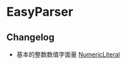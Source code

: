 # EasyParser

## Changelog
- 基本的整数数值字面量 [NumericLiteral](https://github.com/DoubleTongTong/EasyParser/tree/001-NumericLiteral/UnitTest/NumericLiteral)
